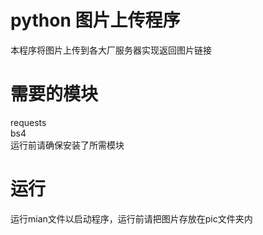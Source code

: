 # python 图片上传程序
本程序将图片上传到各大厂服务器实现返回图片链接
# 需要的模块
requests<br>
bs4
<br>
运行前请确保安装了所需模块
# 运行
运行mian文件以启动程序，运行前请把图片存放在pic文件夹内